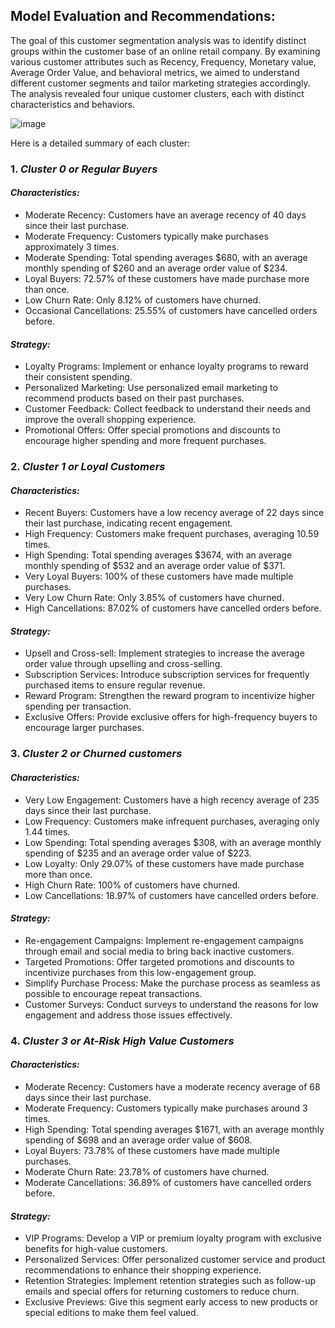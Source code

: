 ## Model Evaluation and Recommendations: 
The goal of this customer segmentation analysis was to identify distinct groups within the customer base of an online retail company. By examining various customer attributes such as Recency, Frequency, Monetary value, Average Order Value, and behavioral metrics, we aimed to understand different customer segments and tailor marketing strategies accordingly.
The analysis revealed four unique customer clusters, each with distinct characteristics and behaviors.

![image](https://github.com/him100gupta/Customer-segmentation-and-recommendation-system/assets/29143253/cb1ec2bd-183e-4c11-9613-dd364f72af35)

Here is a detailed summary of each cluster:

### 1.  *Cluster 0 or Regular Buyers*
   #### *Characteristics:*
   + Moderate Recency: Customers have an average recency of 40 days since their last purchase.
   + Moderate Frequency: Customers typically make purchases approximately 3 times.
   + Moderate Spending: Total spending averages $680, with an average monthly spending of $260 and an average order value of $234.
   + Loyal Buyers: 72.57% of these customers have made purchase more than once.
   + Low Churn Rate: Only 8.12% of customers have churned.
   + Occasional Cancellations: 25.55% of customers have cancelled orders before.

   #### *Strategy:*
   + Loyalty Programs: Implement or enhance loyalty programs to reward their consistent spending.
   + Personalized Marketing: Use personalized email marketing to recommend products based on their past purchases.
   + Customer Feedback: Collect feedback to understand their needs and improve the overall shopping experience.
   + Promotional Offers: Offer special promotions and discounts to encourage higher spending and more frequent purchases.

### 2.  *Cluster 1 or Loyal Customers*
   #### *Characteristics:*
   + Recent Buyers: Customers have a low recency average of 22 days since their last purchase, indicating recent engagement.
   + High Frequency: Customers make frequent purchases, averaging 10.59 times.
   + High Spending: Total spending averages $3674, with an average monthly spending of $532 and an average order value of $371.
   + Very Loyal Buyers: 100% of these customers have made multiple purchases.
   + Very Low Churn Rate: Only 3.85% of customers have churned.
   + High Cancellations: 87.02% of customers have cancelled orders before.

   #### *Strategy:*
   + Upsell and Cross-sell: Implement strategies to increase the average order value through upselling and cross-selling.
   + Subscription Services: Introduce subscription services for frequently purchased items to ensure regular revenue.
   + Reward Program: Strengthen the reward program to incentivize higher spending per transaction.
   + Exclusive Offers: Provide exclusive offers for high-frequency buyers to encourage larger purchases.
   

### 3.  *Cluster 2 or Churned customers*
   #### *Characteristics:*
   + Very Low Engagement: Customers have a high recency average of 235 days since their last purchase.
   + Low Frequency: Customers make infrequent purchases, averaging only 1.44 times.
   + Low Spending: Total spending averages $308, with an average monthly spending of $235 and an average order value of $223.
   + Low Loyalty: Only 29.07% of these customers have made purchase more than once.
   + High Churn Rate: 100% of customers have churned.
   + Low Cancellations: 18.97% of customers have cancelled orders before.

   #### *Strategy:*
   + Re-engagement Campaigns: Implement re-engagement campaigns through email and social media to bring back inactive customers.
   + Targeted Promotions: Offer targeted promotions and discounts to incentivize purchases from this low-engagement group.
   + Simplify Purchase Process: Make the purchase process as seamless as possible to encourage repeat transactions.
   + Customer Surveys: Conduct surveys to understand the reasons for low engagement and address those issues effectively.

### 4.  *Cluster 3 or At-Risk High Value Customers*
   #### *Characteristics:*
   + Moderate Recency: Customers have a moderate recency average of 68 days since their last purchase.
   + Moderate Frequency: Customers typically make purchases around 3 times.
   + High Spending: Total spending averages $1671, with an average monthly spending of $698 and an average order value of $608.
   + Loyal Buyers: 73.78% of these customers have made multiple purchases.
   + Moderate Churn Rate: 23.78% of customers have churned.
   + Moderate Cancellations: 36.89% of customers have cancelled orders before.
     
   #### *Strategy:*
   + VIP Programs: Develop a VIP or premium loyalty program with exclusive benefits for high-value customers.
   + Personalized Services: Offer personalized customer service and product recommendations to enhance their shopping experience.
   + Retention Strategies: Implement retention strategies such as follow-up emails and special offers for returning customers to reduce churn.
   + Exclusive Previews: Give this segment early access to new products or special editions to make them feel valued.
